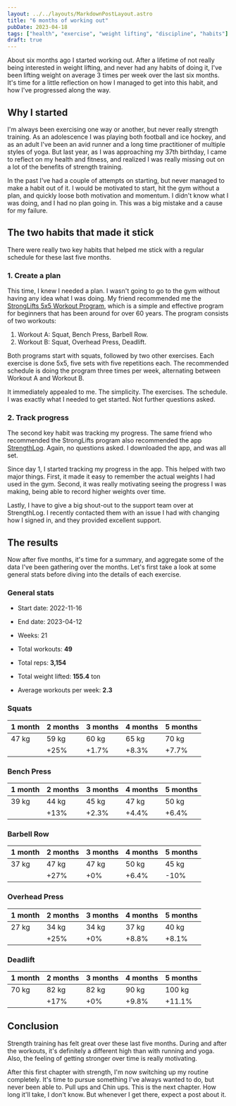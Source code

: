 ```yaml
---
layout: ../../layouts/MarkdownPostLayout.astro
title: "6 months of working out"
pubDate: 2023-04-18
tags: ["health", "exercise", "weight lifting", "discipline", "habits"]
draft: true
---
```


About six months ago I started working out. After a lifetime of not really being interested in weight lifting, and never had any habits of doing it, I've been lifting weight on average 3 times per week over the last six months. It's time for a little reflection on how I managed to get into this habit, and how I've progressed along the way.

## Why I started

I'm always been exercising one way or another, but never really strength training. As an adolescence I was playing both football and ice hockey, and as an adult I've been an avid runner and a long time practitioner of multiple styles of yoga. But last year, as I was approaching my 37th birthday, I came to reflect on my health and fitness, and realized I was really missing out on a lot of the benefits of strength training.

In the past I've had a couple of attempts on starting, but never managed to make a habit out of it. I would be motivated to start, hit the gym without a plan, and quickly loose both motivation and momentum. I didn't know what I was doing, and I had no plan going in. This was a big mistake and a cause for my failure.

## The two habits that made it stick

There were really two key habits that helped me stick with a regular schedule for these last five months.

### 1. Create a plan

This time, I knew I needed a plan. I wasn't going to go to the gym without having any idea what I was doing. My friend recommended me the [StrongLifts 5x5 Workout Program](https://stronglifts.com/5x5/), which is a simple and effective program for beginners that has been around for over 60 years. The program consists of two workouts:

1. Workout A: Squat, Bench Press, Barbell Row.
2. Workout B: Squat, Overhead Press, Deadlift.

Both programs start with squats, followed by two other exercises. Each exercise is done 5x5, five sets with five repetitions each. The recommended schedule is doing the program three times per week, alternating between Workout A and Workout B.

It immediately appealed to me. The simplicity. The exercises. The schedule. I was exactly what I needed to get started. Not further questions asked.

### 2. Track progress

The second key habit was tracking my progress. The same friend who recommended the StrongLifts program also recommended the app [StrengthLog](https://www.strengthlog.com/). Again, no questions asked. I downloaded the app, and was all set.

Since day 1, I started tracking my progress in the app. This helped with two major things. First, it made it easy to remember the actual weights I had used in the gym. Second, it was really motivating seeing the progress I was making, being able to record higher weights over time.

Lastly, I have to give a big shout-out to the support team over at StrengthLog. I recently contacted them with an issue I had with changing how I signed in, and they provided excellent support.

## The results

Now after five months, it's time for a summary, and aggregate some of the data I've been gathering over the months. Let's first take a look at some general stats before diving into the details of each exercise.

### General stats

- Start date: 2022-11-16
- End date: 2023-04-12
- Weeks: 21

- Total workouts: **49**
- Total reps: **3,154**
- Total weight lifted: **155.4** ton
- Average workouts per week: **2.3**

### Squats

| 1 month | 2 months | 3 months | 4 months | 5 months |
| ------- | -------- | -------- | -------- | -------- |
| 47 kg   | 59 kg    | 60 kg    | 65 kg    | 70 kg    |
|         | +25%     | +1.7%    | +8.3%    | +7.7%    |

### Bench Press

| 1 month | 2 months | 3 months | 4 months | 5 months |
| ------- | -------- | -------- | -------- | -------- |
| 39 kg   | 44 kg    | 45 kg    | 47 kg    | 50 kg    |
|         | +13%     | +2.3%    | +4.4%    | +6.4%    |

### Barbell Row

| 1 month | 2 months | 3 months | 4 months | 5 months |
| ------- | -------- | -------- | -------- | -------- |
| 37 kg   | 47 kg    | 47 kg    | 50 kg    | 45 kg    |
|         | +27%     | +0%      | +6.4%    | -10%     |

### Overhead Press

| 1 month | 2 months | 3 months | 4 months | 5 months |
| ------- | -------- | -------- | -------- | -------- |
| 27 kg   | 34 kg    | 34 kg    | 37 kg    | 40 kg    |
|         | +25%     | +0%      | +8.8%    | +8.1%    |

### Deadlift

| 1 month | 2 months | 3 months | 4 months | 5 months |
| ------- | -------- | -------- | -------- | -------- |
| 70 kg   | 82 kg    | 82 kg    | 90 kg    | 100 kg   |
|         | +17%     | +0%      | +9.8%    | +11.1%   |

## Conclusion

Strength training has felt great over these last five months. During and after the workouts, it's definitely a different high than with running and yoga. Also, the feeling of getting stronger over time is really motivating.

After this first chapter with strength, I'm now switching up my routine completely. It's time to pursue something I've always wanted to do, but never been able to. Pull ups and Chin ups. This is the next chapter. How long it'll take, I don't know. But whenever I get there, expect a post about it.
